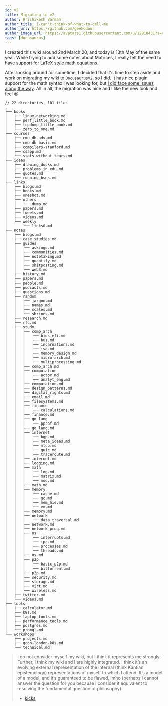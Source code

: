 ```yaml
---
id: v2
title: Migrating to v2
author: Hrishikesh Barman
author_title: i-can't-think-of-what-to-call-me
author_url: https://github.com/geekodour
author_image_url: https://avatars1.githubusercontent.com/u/12918431?s=460&u=cf33a8c95f9348f7b92f7da50cabddf1efd42790&v=4
tags: [docusaurus]
---
```


I created this wiki around 2nd March'20, and today is 13th May of the same year. While trying to add some notes about Matrices, I really felt the need to have support for [LaTeX style math equations](https://github.com/KaTeX/KaTeX).

After looking around for sometime, I decided that it's time to step aside and work on migrating my wiki to `DocusaurusV2`, so I did. It has nice plugin support for the math syntax I was looking for, but [I did face some issues along the way](https://github.com/facebook/docusaurus/issues/2742). All in all, the migration was nice and I like the new look and feel 😍

```
// 22 directories, 101 files
.
├── books
│   ├── linux-networking.md
│   ├── perf_little_book.md
│   ├── tcpdump_little_book.md
│   └── zero_to_one.md
├── courses
│   ├── cmu-db-adv.md
│   ├── cmu-db-basic.md
│   ├── compilers-stanford.md
│   ├── csapp.md
│   └── stats-without-tears.md
├── ideas
│   ├── drawing_ducks.md
│   ├── problems_in_edu.md
│   ├── quotes.md
│   └── running_bsns.md
├── links
│   ├── blogs.md
│   ├── books.md
│   ├── oneshot.md
│   ├── others
│   │   └── dump.md
│   ├── papers.md
│   ├── tweets.md
│   ├── videos.md
│   └── weekly
│       └── links0.md
├── notes
│   ├── blogs.md
│   ├── case_studies.md
│   ├── guides
│   │   ├── askingq.md
│   │   ├── communities.md
│   │   ├── notetaking.md
│   │   ├── quantify.md
│   │   ├── shitposting.md
│   │   └── web3.md
│   ├── history.md
│   ├── papers.md
│   ├── people.md
│   ├── podcasts.md
│   ├── questions.md
│   ├── random
│   │   ├── jargon.md
│   │   ├── names.md
│   │   ├── scales.md
│   │   └── shrines.md
│   ├── research.md
│   ├── rfc.md
│   ├── study
│   │   ├── comp_arch
│   │   │   ├── bios_efi.md
│   │   │   ├── bus.md
│   │   │   ├── incarnations.md
│   │   │   ├── isa.md
│   │   │   ├── memory_design.md
│   │   │   ├── micro-arch.md
│   │   │   └── multiprocessing.md
│   │   ├── comp_arch.md
│   │   ├── computation
│   │   │   ├── actor.md
│   │   │   └── analyt_eng.md
│   │   ├── computation.md
│   │   ├── design_patterns.md
│   │   ├── digital_rights.md
│   │   ├── email.md
│   │   ├── filesystems.md
│   │   ├── finance
│   │   │   └── calculations.md
│   │   ├── finance.md
│   │   ├── go_lang
│   │   │   └── pprof.md
│   │   ├── go_lang.md
│   │   ├── internet
│   │   │   ├── bgp.md
│   │   │   ├── meta_ideas.md
│   │   │   ├── mtcp.md
│   │   │   ├── quic.md
│   │   │   └── traceroute.md
│   │   ├── internet.md
│   │   ├── logging.md
│   │   ├── math
│   │   │   ├── log.md
│   │   │   ├── matrix.md
│   │   │   └── mod.md
│   │   ├── math.md
│   │   ├── memory
│   │   │   ├── cache.md
│   │   │   ├── gc.md
│   │   │   ├── mem_hie.md
│   │   │   └── vm.md
│   │   ├── memory.md
│   │   ├── network
│   │   │   └── data_traversal.md
│   │   ├── network.md
│   │   ├── network_prog.md
│   │   ├── os
│   │   │   ├── interrupts.md
│   │   │   ├── ipc.md
│   │   │   ├── processes.md
│   │   │   └── threads.md
│   │   ├── os.md
│   │   ├── p2p
│   │   │   ├── basic_p2p.md
│   │   │   └── bittorrent.md
│   │   ├── p2p.md
│   │   ├── security.md
│   │   ├── storage.md
│   │   ├── virt.md
│   │   └── wireless.md
│   ├── twitter.md
│   └── videos.md
├── tools
│   ├── calculator.md
│   ├── k8s.md
│   ├── laptop_tools.md
│   ├── performance_tools.md
│   ├── postgres.md
│   └── promql.md
└── workshops
    ├── projects.md
    ├── qcon-london-k8s.md
    └── technical.md
```

> I do not consider myself my wiki, but I think it represents me strongly. Further, I think my wiki and I are highly integrated. I think it’s an evolving external representation of the internal (think Kantian epistemology) representations of myself to which I attend. It’s a model of a model, and it’s guaranteed to be flawed, imho (perhaps I cannot answer the question for you because I consider it equivalent to resolving the fundamental question of philosophy).
>
> - [kicks](https://www.kickscondor.com/static-the-gathering/)
